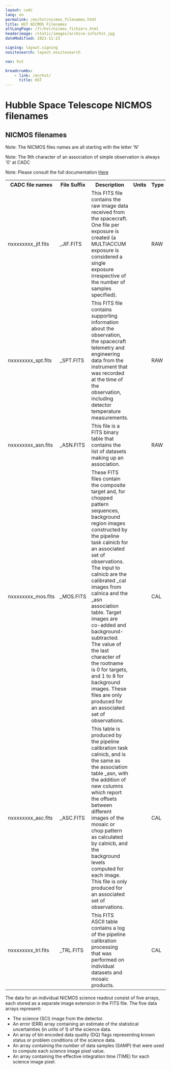 ```yaml
---
layout: cadc
lang: en
permalink: /en/hst/nicmos_filenames.html
title: HST NICMOS Filenames
altLangPage: /fr/hst/nicmos_fichiers.html
headerimage: /static/images/archive-info/hst.jpg
dateModified: 2021-11-23

signing: layout.signing
nositesearch: layout.nositesearch

nav: hst

breadcrumbs:
    - link: /en/hst/
      title: HST
---
```


<div class="span-6">
 <h1 id="wb-cont" class="wb-invisible">Hubble Space Telescope NICMOS filenames</h1>
 <h2 class="align-center">NICMOS filenames</h2>


<p class="color-attention">Note: The NICMOS files names are all starting with the letter 'N'</p>
<p class="color-attention">Note: The 9th character of an association of simple observation is always '0' at CADC  </p>
<p class="color-attention">Note: Please consult the full documentation <a rel="external" href="http://www.stsci.edu/hst/nicmos/documents/handbooks/current_NEW/cover.html" class="ui-link">Here</a></p>

<table class="table">

   <tbody><tr>
   <th id="a">CADC file names</th>
   <th id="b">File Suffix</th>
   <th id="c">Description</th>
   <th id="d">Units</th>
   <th id="f">Type</th>
   <th id="e">Access Example</th>
   </tr>

   <tr>
   <td headers="a">nxxxxxxxx_jif.fits</td>
   <td headers="b">_JIF.FITS</td>
   <td headers="c">This FITS file contains the raw image data received from the spacecraft. One file per exposure is created (a MULTIACCUM exposure is considered a single exposure irrespective of the number of samples specified).</td>
   <td headers="d"></td>
   <td headers="f">RAW</td>
   <td headers="e"><a href="/data/pub/HST/product/n4rk020b0_jif.fits" class="ui-link">n4rk020b0_jif.fits</a></td>
   </tr>

   <tr>
   <td headers="a">nxxxxxxxx_spt.fits</td>
   <td headers="b">_SPT.FITS</td>
   <td headers="c">This FITS file contains supporting information about the observation, the spacecraft telemetry and engineering data from the instrument that was recorded at the time of the observation, including detector temperature measurements.</td>
   <td headers="d"></td>
   <td headers="f">RAW</td>
   <td headers="e"><a href="/data/pub/HST/product/n4rk020b0_spt.fits" class="ui-link">n4rk020b0_spt.fits</a></td>
   </tr>

   <tr>
   <td headers="a">nxxxxxxxx_asn.fits</td>
   <td headers="b">_ASN.FITS</td>
   <td headers="c">This file is a FITS binary table that contains the list of datasets making up an association.</td>
   <td headers="d"></td>
   <td headers="f">RAW</td>
   <td headers="e"><a href="/data/pub/HST/product/n4rk020b0_asn.fits" class="ui-link">n4rk020b0_asn.fits</a></td>
   </tr>

   <tr>
   <td headers="a">nxxxxxxxx_mos.fits</td>
   <td headers="b">_MOS.FITS</td>
   <td headers="c">These FITS files contain the composite target and, for chopped pattern sequences, background region images constructed by the pipeline task calnicb for an associated set of observations. The input to calnicb are the calibrated _cal images from calnica and the _asn association table. Target images are co-added and background-subtracted. The value of the last character of the rootname is 0 for targets, and 1 to 8 for background images. These files are only produced for an associated set of observations.</td>
   <td headers="d"></td>
   <td headers="f">CAL</td>
   <td headers="e"><a href="/data/pub/HST/product/n4rk020b0_mos.fits" class="ui-link">n4rk020b0_mos.fits</a></td>
   </tr>

   <tr>
   <td headers="a">nxxxxxxxx_asc.fits</td>
   <td headers="b">_ASC.FITS</td>
   <td headers="c">This table is produced by the pipeline calibration task calnicb, and is the same as the association table _asn, with the addition of new columns which report the offsets between different images of the mosaic or chop pattern as calculated by calnicb, and the background levels computed for each image. This file is only produced for an associated set of observations.</td>
   <td headers="d"></td>
   <td headers="f">CAL</td>
   <td headers="e"><a href="/data/pub/HST/product/n4rk020b0_asc.fits" class="ui-link">n4rk020b0_asc.fits</a></td>
   </tr>

   <tr>
   <td headers="a">nxxxxxxxx_trl.fits</td>
   <td headers="b">_TRL.FITS</td>
   <td headers="c">This FITS ASCII table contains a log of the pipeline calibration processing that was performed on individual datasets and mosaic products.</td>
   <td headers="d"></td>
   <td headers="f">CAL</td>
   <td headers="e"><a href="/data/pub/HST/product/n4rk020b0_trl.fits" class="ui-link">n4rk020b0_trl.fits</a></td>
   </tr>


</tbody></table>


<p>
The data for an individual NICMOS science readout consist of five arrays,
each stored as a separate image extension in the FITS file. The five
data arrays represent:</p>

<ul>
   <li>The science (SCI) image from the detector.</li>
   <li>An error (ERR) array containing an estimate of the statistical uncertainties (in units of 1) of the science data.</li>
   <li>An array of bit-encoded data quality (DQ) flags representing known status or problem conditions of the science data.</li>
   <li>An array containing the number of data samples (SAMP) that were used to compute each science image pixel value.</li>
   <li>An array containing the effective integration time (TIME) for each science image pixel. </li>
</ul>


</div>
